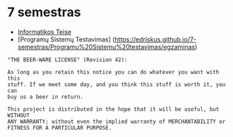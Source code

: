 # 7 semestras

- [Informatikos Teise](https://edriskus.github.io/7-semestras/Informatikos%20Teise/konspektas)
- [Programų Sistemų Testavimas] (https://edriskus.github.io/7-semestras/Programu%20Sistemu%20testavimas/egzaminas)

```none
"THE BEER-WARE LICENSE" (Revision 42):

As long as you retain this notice you can do whatever you want with this
stuff. If we meet some day, and you think this stuff is worth it, you can
buy us a beer in return.

This project is distributed in the hope that it will be useful, but WITHOUT
ANY WARRANTY; without even the implied warranty of MERCHANTABILITY or
FITNESS FOR A PARTICULAR PURPOSE.
```
